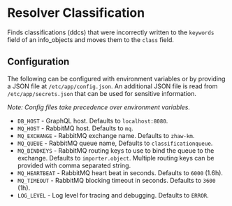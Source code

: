 # Resolver Classification

Finds classifications (ddcs) that were incorrectly written to the `keywords` field of an info_objects and moves them to the `class` field.

## Configuration

The following can be configured with environment variables or by providing a JSON file at `/etc/app/config.json`.
An additional JSON file is read from `/etc/app/secrets.json` that can be used for sensitive information.

*Note: Config files take precedence over environment variables.*

- `DB_HOST` - GraphQL host. Defaults to `localhost:8080`.
- `MQ_HOST` - RabbitMQ host. Defaults to `mq`.
- `MQ_EXCHANGE` - RabbitMQ exchange name. Defaults to `zhaw-km`.
- `MQ_QUEUE` - RabbitMQ queue name, Defaults to `classificationqueue`.
- `MQ_BINDKEYS` - RabbitMQ routing keys to use to bind the queue to the exchange. Defaults to `importer.object`. Multiple routing keys can be provided with comma separated string.
- `MQ_HEARTBEAT` - RabbitMQ heart beat in seconds. Defaults to `6000` (1.6h).
- `MQ_TIMEOUT` - RabbitMQ blocking timeout in seconds. Defaults to `3600` (1h).
- `LOG_LEVEL` - Log level for tracing and debugging. Defaults to `ERROR`.

